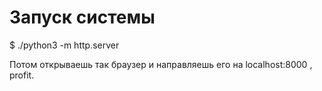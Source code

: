 Запуск системы
========================


  $ ./python3 -m http.server

Потом открываешь так браузер и направляешь его на localhost:8000 , profit.
